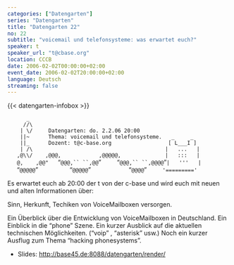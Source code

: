 ```yaml
---
categories: ["Datengarten"]
series: "Datengarten"
title: "Datengarten 22"
no: 22
subtitle: "voicemail und telefonsysteme: was erwartet euch?"
speaker: t
speaker_url: "t@cbase.org"
location: CCCB
date: 2006-02-02T00:00:00+02:00
event_date: 2006-02-02T20:00:00+02:00
language: Deutsch
streaming: false
---
```

{{< datengarten-infobox >}}


`      _`\
`     //\`\
`    | \/     Datengarten: do. 2.2.06 20:00`\
`    ||~      Thema: voicemail und telefonsysteme.   _     _`\
`    ||_      Dozent: t@c-base.org                  [ L___I ]`\
`    | /\                                          |   ...   |`\
`   ,@\\/    ,@@@,            ,@@@@@,              |   :::   |`\
`   @,    ,@@"   `“`@@@,`` ``,@@`”`     `“`@@@,`` ``,@@@@`”`|   '''   |`\
`   `“`@@@@@`”`          `“`@@@@@`”`            `“`@@@@`”`     '========='`

Es erwartet euch ab 20:00 der t von der c-base und wird euch mit neuen
und alten Informationen über:

Sinn, Herkunft, Techiken von VoiceMailboxen versorgen.

Ein Überblick über die Entwicklung von VoiceMailboxen in Deutschland.
Ein Einblick in die “phone” Szene. Ein kurzer Ausblick auf die aktuellen
technischen Möglichkeiten. (“voip” , “asterisk” usw.) Noch ein kurzer
Ausflug zum Thema “hacking phonesystems”.

-   Slides: <http://base45.de:8088/datengarten/render/>
